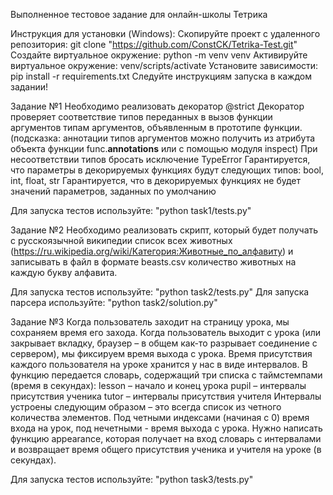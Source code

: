 Выполненное тестовое задание для онлайн-школы Тетрика

Инструкция для установки (Windows):
Скопируйте проект с удаленного репозитория: git clone "https://github.com/ConstCK/Tetrika-Test.git"
Создайте виртуальное окружение: python -m venv venv
Активируйте виртуальное окружение: venv/scripts/activate
Установите зависимости: pip install -r requirements.txt
Следуйте инструкциям запуска в каждом задании!

Задание №1
Необходимо реализовать декоратор @strict
Декоратор проверяет соответствие типов переданных в вызов функции аргументов типам аргументов, объявленным в прототипе функции.
(подсказка: аннотации типов аргументов можно получить из атрибута объекта функции func.__annotations__ или с помощью модуля inspect)
При несоответствии типов бросать исключение TypeError
Гарантируется, что параметры в декорируемых функциях будут следующих типов: bool, int, float, str
Гарантируется, что в декорируемых функциях не будет значений параметров, заданных по умолчанию

Для запуска тестов используйте: "python task1/tests.py"

Задание №2
Необходимо реализовать скрипт, который будет получать с русскоязычной википедии список всех животных (https://ru.wikipedia.org/wiki/Категория:Животные_по_алфавиту) и записывать в файл в формате beasts.csv количество животных на каждую букву алфавита. 

Для запуска тестов используйте: "python task2/tests.py"
Для запуска парсера используйте: "python task2/solution.py"

Задание №3
Когда пользователь заходит на страницу урока, мы сохраняем время его захода. Когда пользователь выходит с урока (или закрывает вкладку, браузер – в общем как-то разрывает соединение с сервером), мы фиксируем время выхода с урока. Время присутствия каждого пользователя на уроке хранится у нас в виде интервалов. В функцию передается словарь, содержащий три списка с таймстемпами (время в секундах):
lesson – начало и конец урока
pupil – интервалы присутствия ученика
tutor – интервалы присутствия учителя
Интервалы устроены следующим образом – это всегда список из четного количества элементов. Под четными индексами (начиная с 0) время входа на урок, под нечетными - время выхода с урока.
Нужно написать функцию appearance, которая получает на вход словарь с интервалами и возвращает время общего присутствия ученика и учителя на уроке (в секундах).

Для запуска тестов используйте: "python task3/tests.py"